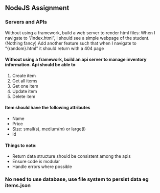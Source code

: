 ## NodeJS Assignment
### Servers and APIs


Without using a framework, build a web server to render html files:
When I navigate to “/index.html”, I should see a simple webpage of the student. (Nothing fancy)
Add another feature such that when I navigate to “{random}.html” it should return with a 404 page


#### Without using a framework, build an api server to manage inventory information. Api should be able to
1. Create item
2. Get all items
3. Get one item
4. Update item
5. Delete item

#### Item should have the following attributes
* Name
* Price
* Size: small(s), medium(m) or large(l)
* Id


#### Things to note:
* Return data structure should be consistent among the apis
* Ensure code is modular
* Handle errors where possible
### No need to use database, use file system to persist data eg items.json
